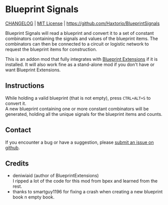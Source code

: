 # Blueprint Signals  
[CHANGELOG](changelog.txt) | [MIT License](LICENSE) | https://github.com/Haxtorio/BlueprintSignals  

Blueprint Signals will read a blueprint and convert it to a set of constant combinators containing
the signals and values of the blueprint items. The combinators can then be connected to a circuit
or logistic network to request the blueprint items for construction.

This is an addon mod that fully integrates with [Blueprint Extensions](https://mods.factorio.com/mod/BlueprintExtensions) if it is installed.
It will also work fine as a stand-alone mod if you don't have or want Blueprint Extensions.


## Instructions  
While holding a valid blueprint (that is not empty), press `CTRL+ALT+S` to convert it.  
A new blueprint containing one or more constant combinators will be generated, holding all the
unique signals for the blueprint items and counts.

## Contact
If you encounter a bug or have a suggestion, please [submit an issue on github]().  



## Credits  
  - deniwiaid (author of BlueprintExtensions)  
    I ripped a lot of the code for this mod from bpex and learned from the rest.
  - thanks to smartguy1196 for fixing a crash when creating a new blueprint book n empty book.
